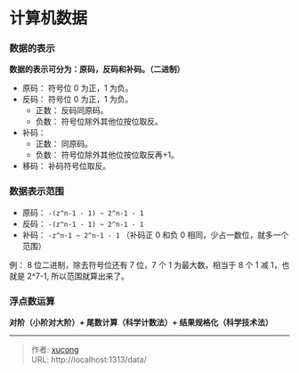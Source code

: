 # 计算机数据


### 数据的表示

**数据的表示可分为：原码，反码和补码。（二进制）**

- 原码： 符号位 0 为正，1 为负。
- 反码： 符号位 0 为正，1 为负。
  - 正数： 反码同原码。
  - 负数： 符号位除外其他位按位取反。
- 补码：
  - 正数： 同原码。
  - 负数： 符号位除外其他位按位取反再+1。
- 移码： 补码符号位取反。

### 数据表示范围

- 原码： `-(z^n-1 - 1) ~ 2^n-1 - 1`
- 反码： `-(z^n-1 - 1) ~ 2^n-1 - 1`
- 补码： `-z^n-1 ~ 2^n-1 - 1` （补码正 0 和负 0 相同，少占一数位，就多一个范围）

例：
8 位二进制，除去符号位还有 7 位，7 个 1 为最大数，相当于 8 个 1 减 1，也就是 2^7-1, 所以范围就算出来了。

### 浮点数运算

**对阶（小阶对大阶）+ 尾数计算（科学计数法）+ 结果规格化（科学技术法）**


---

> 作者: [xucong](https://shiqustudio.github.io/)  
> URL: http://localhost:1313/data/  

